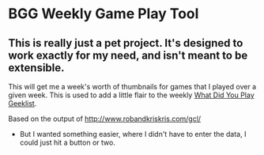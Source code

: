 <h1>BGG Weekly Game Play Tool</h1>

<h2>This is really just a pet project. It's designed to work exactly for my need, and isn't meant to be extensible.</h2>

This will get me a week's worth of thumbnails for games that I played over a given week. This is used to add a little flair to the weekly <a href="https://boardgamegeek.com/thread/1695590/what-did-you-play-week-wdyptw-subscription-thread">What Did You Play Geeklist</a>.

Based on the output of http://www.robandkriskris.com/gcl/
* But I wanted something easier, where I didn't have to enter the data, I could just hit a button or two.
